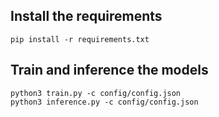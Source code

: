 ## Install the requirements
```
pip install -r requirements.txt
```


## Train and inference the models
```
python3 train.py -c config/config.json
python3 inference.py -c config/config.json
```
